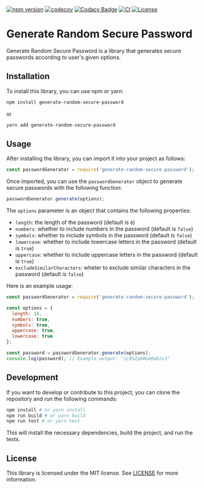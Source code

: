 [![npm version](https://badge.fury.io/js/generate-random-secure-password.svg)](https://badge.fury.io/js/generate-random-secure-password)
[![codecov](https://codecov.io/gh/EdTonatto/generate-random-secure-password-ts/branch/main/graph/badge.svg?token=LXI45Q9YTU)](https://codecov.io/gh/EdTonatto/generate-random-secure-password-ts)
[![Codacy Badge](https://app.codacy.com/project/badge/Grade/665c0d8b733141e5bb11f6df4fc5ff7e)](https://app.codacy.com/gh/EdTonatto/generate-random-secure-password-ts/dashboard?utm_source=gh&utm_medium=referral&utm_content=&utm_campaign=Badge_grade)
[![CI](https://github.com/EdTonatto/generate-random-secure-password-ts/actions/workflows/ci.js.yml/badge.svg)](https://github.com/EdTonatto/generate-random-secure-password-ts/actions/workflows/ci.js.yml)
[![License](https://img.shields.io/github/license/EdTonatto/generate-random-secure-password-ts.svg)](https://github.com/EdTonatto/generate-random-secure-password-ts/blob/main/LICENSE)



# Generate Random Secure Password

Generate Random Secure Password is a library that generates secure passwords according to user's given options. 

## Installation

To install this library, you can use npm or yarn:

```bash
npm install generate-random-secure-password
```

or

```bash
yarn add generate-random-secure-password
```

## Usage

After installing the library, you can import it into your project as follows:

```javascript
const passwordGenerator = require('generate-random-secure-password');
```

Once imported, you can use the `passwordGenerator` object to generate secure passwords with the following function:

```javascript
passwordGenerator.generate(options);
```

The `options` parameter is an object that contains the following properties:

- `length`: the length of the password (default is `8`)
- `numbers`: whether to include numbers in the password (default is `false`)
- `symbols`: whether to include symbols in the password (default is `false`)
- `lowercase`: whether to include lowercase letters in the password (default is `true`)
- `uppercase`: whether to include uppercase letters in the password (default is `true`)
- `excludeSimilarCharacters`: wheter to exclude similar characters in the password (default is `false`)

Here is an example usage:

```javascript
const passwordGenerator = require('generate-random-secure-password');

const options = {
  length: 16,
  numbers: true,
  symbols: true,
  uppercase: true,
  lowercase: true
};

const password = passwordGenerator.generate(options);
console.log(password); // Example output: "iL9%Zp6#G4@oE2vJ"
```

## Development

If you want to develop or contribute to this project, you can clone the repository and run the following commands:

```bash
npm install # or yarn install
npm run build # or yarn build
npm run test # or yarn test
```

This will install the necessary dependencies, build the project, and run the tests. 

## License

This library is licensed under the MIT license. See [LICENSE](LICENSE) for more information.
